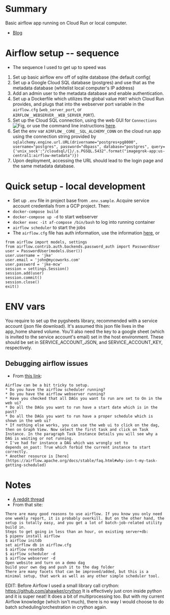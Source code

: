 # Summary
Basic airflow app running on Cloud Run or local computer. 
* [Blog](http://blog.adnansiddiqi.me/getting-started-with-apache-airflow/?utm_source=r_dataengineering_airflow&utm_medium=reddit_dataengineering&utm_campaign=c_r_dataengineering_airflow)


# Airflow setup -- sequence
* The sequence I used to get up to speed was
1. Set up basic airflow env off of sqlite database (the default config(
2. Set up a Google Cloud SQL database (postgres) and use that as the metadata database (whitelist local computer's IP address)
3. Add an admin user to the metadata database and enable authentication. 
4. Set up a Dockerfile which utilizes the global value `PORT` which Cloud Run provides, and plugs that into the webserver port variable in the `airflow.cfg` (`web_server_port`, or `AIRFLOW__WEBSERVER__WEB_SERVER_PORT`). 
5. Set up the Cloud SQL connection, using the web GUI for `Connections` ![Fig](cloud_run_connections.png?raw=true "Connection  setup"), or use the command line instructions [here](https://cloud.google.com/sql/docs/postgres/tutorial-connect-run). 
6. Set the env var `AIRFLOW__CORE__SQL_ALCHEMY_CONN` on the cloud run app using the connection string provided by `sqlalchemy.engine.url.URL(drivername="postgres+pg8000", username="postgres", password="dbpass", database="postgres", query={'unix_sock':"/cloudsql/{}/.s.PGSQL.5432".format("imagegrok-app:us-central1:airflow-metadata")})`
7. Upon deployment, accessing the URL should lead to the login page and the same metadata database. 


# Quick setup - local development
* Set up `.env` file in project base from `.env.sample`. Acquire service account credentials from a GCP project. Then:
* `docker-compose build`
* `docker-compose up -d` to start webserver
* `docker exec -it af-compose /bin/bash` to log into running container
* `airflow scheduler` to start the jobs
* The `airflow.cfg` file has auth information, use the information [here](https://airflow.apache.org/docs/stable/security.html#web-authentication), or
```
from airflow import models, settings
from airflow.contrib.auth.backends.password_auth import PasswordUser
user = PasswordUser(models.User())
user.username = 'jke'
user.email = 'john@mycoworks.com'
user.password = 'jke-mcw'
session = settings.Session()
session.add(user)
session.commit()
session.close()
exit()
```

# ENV vars
You require to set up the pygsheets library, recommended with a service account (json file download). It's assumed this json file lives in the app_home shared volume. 
You'll also need the key to a google sheet (which is invited to the service account's email) set in the host environment.
These should be set in SERVICE_ACCOUNT_JSON, and SERVICE_ACCOUNT_KEY, respectively. 

## Debugging airflow issues
* From [this link](https://stackoverflow.com/a/49047832):
```
Airflow can be a bit tricky to setup.
* Do you have the airflow scheduler running?
* Do you have the airflow webserver running?
* Have you checked that all DAGs you want to run are set to On in the web ui?
* Do all the DAGs you want to run have a start date which is in the past?
* Do all the DAGs you want to run have a proper schedule which is shown in the web ui?
* If nothing else works, you can use the web ui to click on the dag, then on Graph View. Now select the first task and click on Task Instance. In the paragraph Task Instance Details you will see why a DAG is waiting or not running.
* I've had for instance a DAG which was wrongly set to depends_on_past: True which forbid the current instance to start correctly.
* Another resource is [here](https://airflow.apache.org/docs/stable/faq.html#why-isn-t-my-task-getting-scheduled)
```

# Notes
* [A reddit thread](https://www.reddit.com/r/datascience/comments/dz4fqa/could_i_use_apache_airflow_to_automate_weekly/)
* From that site:
```
There are many good reasons to use airflow. If you know you only need one weekly report, it is probably overkill. But on the other hand, the setup is totally easy, and you get a lot of batch-job-related utility build in.
Steps to get going in less than an hour, on existing server+db:
$ pipenv install airflow
$ airflow initdb
set airflow db in airflow.cfg
$ airflow resetdb
$ airflow scheduler -d
$ airflow webserver -d
Open website and turn on a demo dag
build your own dag and push it to the dag folder
There are many facets that can be improved/added, but this is a minimal setup, that work as well as any other simple scheduler tool.
```
EDIT:
Before Airflow I used a small library call crython: https://github.com/ahawker/crython
It is effectively just cron inside python and it is super neat! It does a bit of multiprocessing too. But with my current Airflow knowledge (which isn't much), there is no way I would choose to do batch scheduling/orchestration in crython again.

